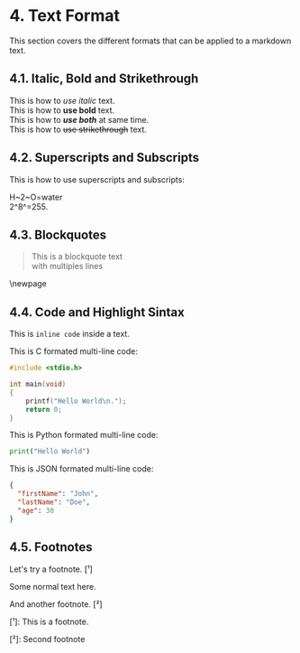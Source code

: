 # 4. Text Format

This section covers the different formats that can be applied to a markdown text.

## 4.1. Italic, Bold and Strikethrough

This is how to *use italic* text.  
This is how to **use bold** text.  
This is how to ***use both*** at same time.  
This is how to ~~use strikethrough~~ text.  

## 4.2. Superscripts and Subscripts

This is how to use superscripts and subscripts:

H~2~O=water  
2^8^=255.

## 4.3. Blockquotes

> This is a blockquote text  
> with multiples lines

\newpage

## 4.4. Code and Highlight Sintax

This is `inline code` inside a text.

This is C formated multi-line code:

```c
#include <stdio.h>

int main(void)
{
    printf("Hello World\n.");
    return 0;
}
```

This is Python formated multi-line code:

```python
print("Hello World")
```

This is JSON formated multi-line code:

```json
{
  "firstName": "John",
  "lastName": "Doe",
  "age": 30
}
```

## 4.5. Footnotes

Let's try a footnote. [¹]

Some normal text here.

And another footnote. [²]

[¹]: This is a footnote.

[²]: Second footnote
